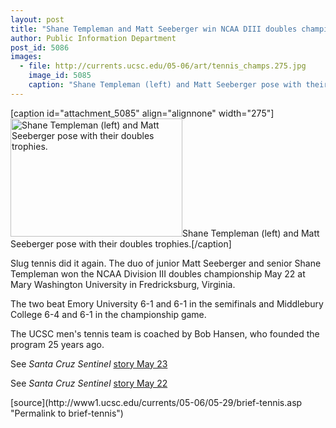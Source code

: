 ```yaml
---
layout: post
title: "Shane Templeman and Matt Seeberger win NCAA DIII doubles championship"
author: Public Information Department
post_id: 5086
images:
  - file: http://currents.ucsc.edu/05-06/art/tennis_champs.275.jpg
    image_id: 5085
    caption: "Shane Templeman (left) and Matt Seeberger pose with their doubles trophies."
---
```


[caption id="attachment_5085" align="alignnone" width="275"]<a href="http://localhost/mysite/wp-content/uploads/2006/05/tennis_champs.275.jpg"><img class="size-full wp-image-5085" src="http://localhost/mysite/wp-content/uploads/2006/05/tennis_champs.275.jpg" alt="Shane Templeman (left) and Matt Seeberger pose with their doubles trophies." width="275" height="189" /></a>Shane Templeman (left) and Matt Seeberger pose with their doubles trophies.[/caption]
<a name="content" id="content"></a>
<p>
  Slug tennis did it again. The duo of junior Matt Seeberger and senior Shane Templeman won the NCAA Division III doubles championship May 22 at Mary Washington University in Fredricksburg, Virginia.
</p>
<p>
  The two beat Emory University 6-1 and 6-1 in the semifinals and Middlebury College 6-4 and 6-1 in the championship game.
</p>
<p>
  The UCSC men's tennis team is coached by Bob Hansen, who founded the program 25 years ago.
</p>
<p>
  See <i>Santa Cruz Sentinel</i> <a href="http://www.santacruzsentinel.com/archive/2006/May/23/sport/stories/01sport.htm">story May 23</a>
</p>
<p>
  See <i>Santa Cruz Sentinel</i> <a href="http://www.santacruzsentinel.com/archive/2006/May/22/sport/stories/04sport.htm">story May 22</a>
</p>
[source](http://www1.ucsc.edu/currents/05-06/05-29/brief-tennis.asp "Permalink to brief-tennis")
